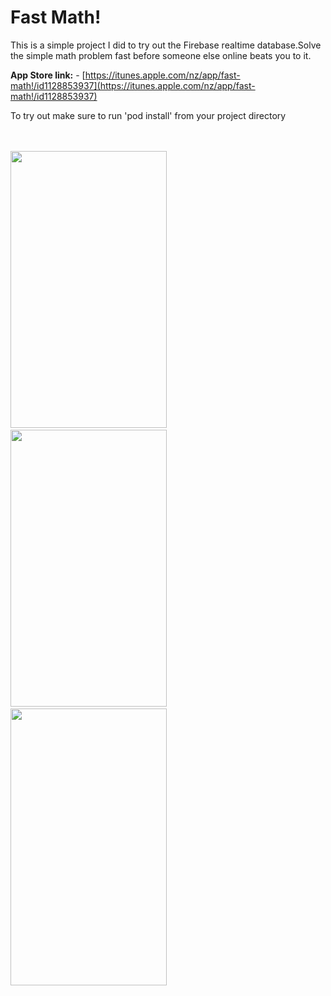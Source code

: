 # Fast Math!

This is a simple project I did to try out the Firebase realtime database.Solve the simple math problem fast before someone else online beats you to it. 

<b>App Store link:</b> - 
[https://itunes.apple.com/nz/app/fast-math!/id1128853937](https://itunes.apple.com/nz/app/fast-math!/id1128853937)

To try out make sure to run 'pod install' from your project directory

<br><br>
<img src="https://raw.githubusercontent.com/jfrancop/FastMath_iOS/assets/Assets/4.0%40Pic1.png" height=443 width=250> &nbsp; &nbsp; &nbsp;
<img src="https://raw.githubusercontent.com/jfrancop/FastMath_iOS/assets/Assets/4.0%40Pic2.png" height=443 width=250> &nbsp; &nbsp; &nbsp;
<img src="https://raw.githubusercontent.com/jfrancop/FastMath_iOS/assets/Assets/4.0%40Pic3.png" height=443 width=250>